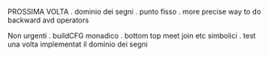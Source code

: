 PROSSIMA VOLTA
    . dominio dei segni
    . punto fisso
    . more precise way to do backward avd operators

Non urgenti
    . buildCFG monadico
    . bottom top meet join etc simbolici
    . test una volta implementat il dominio dei segni